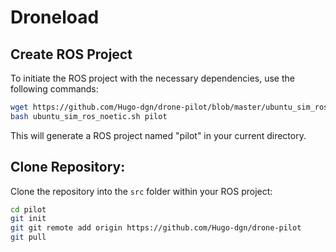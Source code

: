 # Droneload

## Create ROS Project

To initiate the ROS project with the necessary dependencies, use the following commands:

```bash
wget https://github.com/Hugo-dgn/drone-pilot/blob/master/ubuntu_sim_ros_noetic.sh
bash ubuntu_sim_ros_noetic.sh pilot
```

This will generate a ROS project named "pilot" in your current directory.

## Clone Repository:

Clone the repository into the `src` folder within your ROS project:

```bash
cd pilot
git init
git git remote add origin https://github.com/Hugo-dgn/drone-pilot
git pull
```